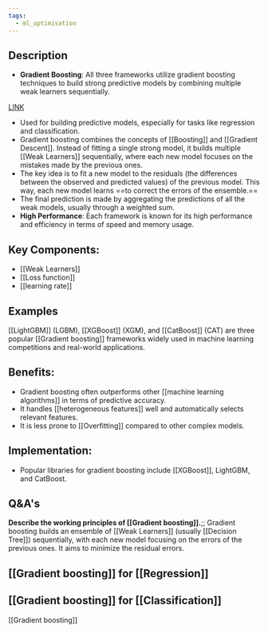 ```yaml
---
tags:
  - ml_optimisation
---
```

## Description

- **Gradient Boosting**: All three frameworks utilize gradient boosting techniques to build strong predictive models by combining multiple weak learners sequentially.

[LINK](https://www.youtube.com/watch?v=3CC4N4z3GJc)

- Used for building predictive models, especially for tasks like regression and classification.
- Gradient boosting combines the concepts of [[Boosting]] and [[Gradient Descent]]. Instead of fitting a single strong model, it builds multiple [[Weak Learners]] sequentially, where each new model focuses on the mistakes made by the previous ones.
- The key idea is to fit a new model to the residuals (the differences between the observed and predicted values) of the previous model. This way, each new model learns ==to correct the errors of the ensemble.==
- The final prediction is made by aggregating the predictions of all the weak models, usually through a weighted sum.
- **High Performance**: Each framework is known for its high performance and efficiency in terms of speed and memory usage.
## **Key Components:**
   - [[Weak Learners]]
   - [[Loss function]] 
   - [[learning rate]] 
## Examples

[[LightGBM]] (LGBM), [[XGBoost]] (XGM), and [[CatBoost]] (CAT) are three popular [[Gradient boosting]] frameworks widely used in machine learning competitions and real-world applications. 

## **Benefits:**
   - Gradient boosting often outperforms other [[machine learning algorithms]] in terms of predictive accuracy.
   - It handles [[heterogeneous features]] well and automatically selects relevant features.
   - It is less prone to [[Overfitting]] compared to other complex models.

## **Implementation:**
   - Popular libraries for gradient boosting include [[XGBoost]], LightGBM, and CatBoost.
## Q&A's

**Describe the working principles of [[Gradient boosting]].**;; Gradient boosting builds an ensemble of [[Weak Learners]] (usually [[Decision Tree]]) sequentially, with each new model focusing on the errors of the previous ones. It aims to minimize the residual errors.

## [[Gradient boosting]] for [[Regression]]

## [[Gradient boosting]] for [[Classification]]

[[Gradient boosting]]